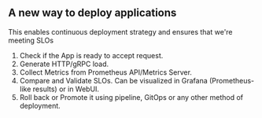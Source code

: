 ## A new way to deploy applications

This enables continuous deployment strategy and ensures that we're meeting SLOs

1. Check if the App is ready to accept request.
2. Generate HTTP/gRPC load.
3. Collect Metrics from Prometheus API/Metrics Server.
4. Compare and Validate SLOs. Can be visualized in Grafana (Prometheus-like results) or in WebUI.
5. Roll back or Promote it using pipeline, GitOps or any other method of deployment.

